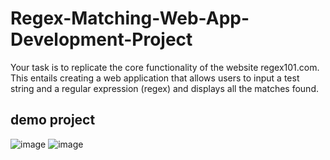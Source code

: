 # Regex-Matching-Web-App-Development-Project
Your task is to replicate the core functionality of the website regex101.com. This entails creating a web application that allows users to input a test string and a regular expression (regex) and displays all the matches found.
## demo project

![image](https://github.com/user-attachments/assets/815cafbf-56b2-4abd-bd7e-54791db87787)
![image](https://github.com/user-attachments/assets/56c75607-93ec-4818-b923-00940a1ac3b6)
